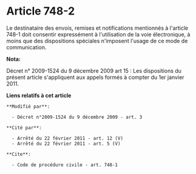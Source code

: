 # Article 748-2

Le destinataire des envois, remises et notifications mentionnés à l'article 748-1 doit consentir expressément à l'utilisation
de la voie électronique, à moins que des dispositions spéciales n'imposent l'usage de ce mode de communication.

**Nota:**

Décret n° 2009-1524 du 9 décembre 2009 art 15 : Les dispositions du présent article s'appliquent aux appels formés à compter
du 1er janvier 2011.

**Liens relatifs à cet article**

	**Modifié par**:

	  - Décret n°2009-1524 du 9 décembre 2009 - art. 3

	**Cité par**:

	  - Arrêté du 22 février 2011 - art. 12 (V)
	  - Arrêté du 22 février 2011 - art. 5 (V)

	**Cite**:

	  - Code de procédure civile - art. 748-1
